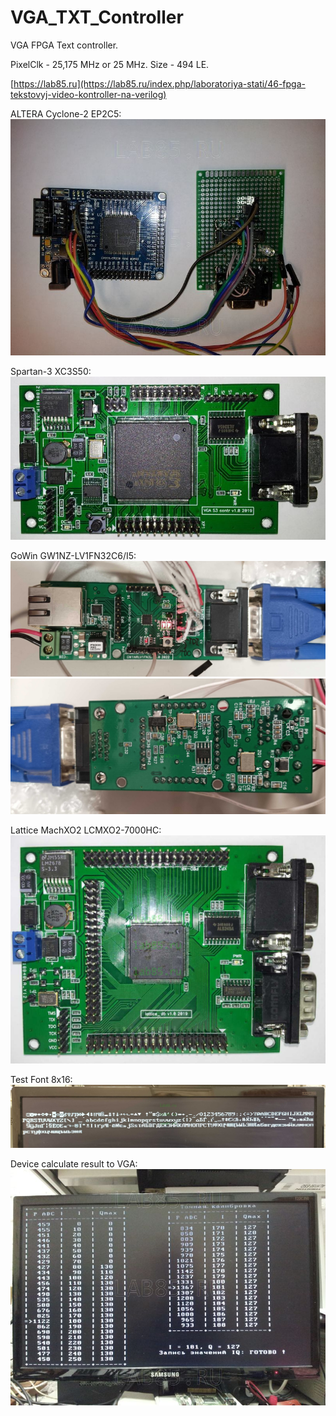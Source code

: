 # VGA_TXT_Controller
VGA FPGA Text controller.

PixelClk - 25,175 MHz or 25 MHz.
Size - 494 LE.

[https://lab85.ru](https://lab85.ru/index.php/laboratoriya-stati/46-fpga-tekstovyj-video-kontroller-na-verilog)


ALTERA Cyclone-2 EP2C5:
<img src="./foto/vga_verilog_cyclone2_ep2c5_maket.jpg">

Spartan-3 XC3S50:
<img src="./foto/vga_verilog_spartan3_xc3s50.jpg">

GoWin GW1NZ-LV1FN32C6/I5:
<img src="./foto/vga_verilog_gw1nz-lv1fn32_2.jpg">
<img src="./foto/vga_verilog_gw1nz-lv1fn32_3.jpg">

Lattice MachXO2 LCMXO2-7000HC:
<img src="./foto/vga_verilog_lattice_MachXO2_LCMXO2-7000HC.jpg">

Test Font 8x16:
<img src="./foto/test_80x25_cp1251.png">

Device calculate result to VGA:
<img src="./foto/vga_verilog_calibrator_screen.jpg">

